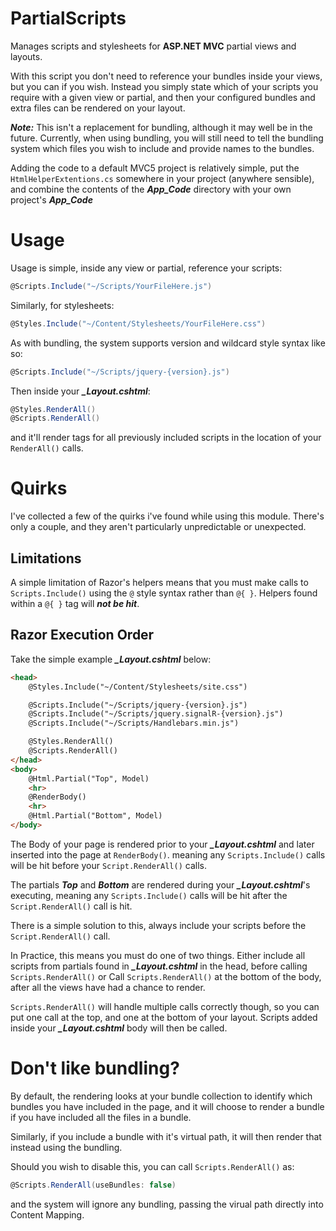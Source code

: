 PartialScripts
==============

Manages scripts and stylesheets for **ASP.NET MVC** partial views and layouts.

With this script you don't need to reference your bundles inside your views, but you can if you wish. Instead you simply state which of your scripts you require with a given view or partial, and then your configured bundles and extra files can be rendered on your layout.

***Note:*** This isn't a replacement for bundling, although it may well be in the future. Currently, when using bundling, you will still need to tell the bundling system which files you wish to include and provide names to the bundles.

Adding the code to a default MVC5 project is relatively simple, put the `HtmlHelperExtentions.cs` somewhere in your project (anywhere sensible), and combine the contents of the ***App_Code*** directory with your own project's ***App_Code***

Usage
=====

Usage is simple, inside any view or partial, reference your scripts:

```csharp
@Scripts.Include("~/Scripts/YourFileHere.js")
```
    
Similarly, for stylesheets:

```csharp
@Styles.Include("~/Content/Stylesheets/YourFileHere.css")
```
    
As with bundling, the system supports version and wildcard style syntax like so:

```csharp    
@Scripts.Include("~/Scripts/jquery-{version}.js")
```

Then inside your ***_Layout.cshtml***:

```csharp
@Styles.RenderAll()
@Scripts.RenderAll()
```

and it'll render tags for all previously included scripts in the location of your `RenderAll()` calls.

Quirks
======

I've collected a few of the quirks i've found while using this module. There's only a couple, and they aren't particularly unpredictable or unexpected.

Limitations
----------
A simple limitation of Razor's helpers means that you must make calls to `Scripts.Include()` using the `@` style syntax rather than `@{ }`. Helpers found within a `@{ }` tag will ***not be hit***.

Razor Execution Order
---------------------

Take the simple example ***_Layout.cshtml*** below:

```html
<head>
    @Styles.Include("~/Content/Stylesheets/site.css")

    @Scripts.Include("~/Scripts/jquery-{version}.js")
    @Scripts.Include("~/Scripts/jquery.signalR-{version}.js")
    @Scripts.Include("~/Scripts/Handlebars.min.js")

    @Styles.RenderAll()
    @Scripts.RenderAll()
</head>
<body>
    @Html.Partial("Top", Model)
    <hr>
    @RenderBody()
    <hr>
    @Html.Partial("Bottom", Model)
</body>
```

The Body of your page is rendered prior to your ***_Layout.cshtml*** and later inserted into the page at `RenderBody()`. meaning any `Scripts.Include()` calls will be hit before your `Script.RenderAll()` calls.

The partials ***Top*** and ***Bottom*** are rendered during your ***_Layout.cshtml***'s executing, meaning any `Scripts.Include()` calls will be hit after the `Script.RenderAll()` call is hit. 

There is a simple solution to this, always include your scripts before the ```Script.RenderAll()``` call.

In Practice, this means you must do one of two things. Either include all scripts from partials found in ***_Layout.cshtml*** in the head, before calling `Scripts.RenderAll()` or Call `Scripts.RenderAll()` at the bottom of the body, after all the views have had a chance to render.

`Scripts.RenderAll()` will handle multiple calls correctly though, so you can put one call at the top, and one at the bottom of your layout. Scripts added inside your ***_Layout.cshtml*** body will then be called. 

Don't like bundling?
=======

By default, the rendering looks at your bundle collection to identify which bundles you have included in the page, and it will choose to render a bundle if you have included all the files in a bundle.

Similarly, if you include a bundle with it's virtual path, it will then render that instead using the bundling.

Should you wish to disable this, you can call `Scripts.RenderAll()` as:

```csharp
@Scripts.RenderAll(useBundles: false)
```

and the system will ignore any bundling, passing the virual path directly into Content Mapping.

